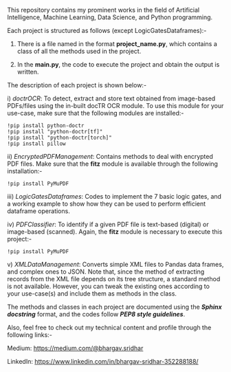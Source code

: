 This repository contains my prominent works in the field of Artificial Intelligence, Machine Learning, Data Science, and Python programming.

Each project is structured as follows (except LogicGatesDataframes):-

1. There is a file named in the format **project_name.py**, which contains a class of all the methods used in the project.

2. In the **main.py**, the code to execute the project and obtain the output is written.

The description of each project is shown below:-

i) _doctrOCR_: To detect, extract and store text obtained from image-based PDFs/files using the in-built docTR OCR module. To use this module for your use-case, make sure that the following modules are installed:-

```
!pip install python-doctr
!pip install "python-doctr[tf]"
!pip install "python-doctr[torch]"
!pip install pillow
```

ii) _EncryptedPDFManagement_: Contains methods to deal with encrypted PDF files. Make sure that the **fitz** module is available through the following installation:-

```
!pip install PyMuPDF
```

iii) _LogicGatesDataframes_: Codes to implement the 7 basic logic gates, and a working example to show how they can be used to perform efficient dataframe operations.

iv) _PDFClassifier_: To identify if a given PDF file is text-based (digital) or image-based (scanned). Again, the **fitz** module is necessary to execute this project:-

```
!pip install PyMuPDF
```

v) _XMLDataManagement_: Converts simple XML files to Pandas data frames, and complex ones to JSON. Note that, since the method of extracting records from the XML file depends on its tree structure, a standard method is not available. However, you can tweak the existing ones according to your use-case(s) and include them as methods in the class. 

The methods and classes in each project are documented using the ***Sphinx docstring*** format, and the codes follow ***PEP8 style guidelines***.

Also, feel free to check out my technical content and profile through the following links:- 

Medium: https://medium.com/@bhargav.sridhar

LinkedIn: https://www.linkedin.com/in/bhargav-sridhar-352288188/
